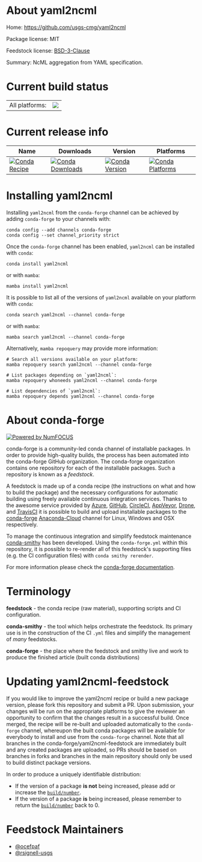 About yaml2ncml
===============

Home: https://github.com/usgs-cmg/yaml2ncml

Package license: MIT

Feedstock license: [BSD-3-Clause](https://github.com/conda-forge/yaml2ncml-feedstock/blob/main/LICENSE.txt)

Summary: NcML aggregation from YAML specification.

Current build status
====================


<table><tr><td>All platforms:</td>
    <td>
      <a href="https://dev.azure.com/conda-forge/feedstock-builds/_build/latest?definitionId=4431&branchName=main">
        <img src="https://dev.azure.com/conda-forge/feedstock-builds/_apis/build/status/yaml2ncml-feedstock?branchName=main">
      </a>
    </td>
  </tr>
</table>

Current release info
====================

| Name | Downloads | Version | Platforms |
| --- | --- | --- | --- |
| [![Conda Recipe](https://img.shields.io/badge/recipe-yaml2ncml-green.svg)](https://anaconda.org/conda-forge/yaml2ncml) | [![Conda Downloads](https://img.shields.io/conda/dn/conda-forge/yaml2ncml.svg)](https://anaconda.org/conda-forge/yaml2ncml) | [![Conda Version](https://img.shields.io/conda/vn/conda-forge/yaml2ncml.svg)](https://anaconda.org/conda-forge/yaml2ncml) | [![Conda Platforms](https://img.shields.io/conda/pn/conda-forge/yaml2ncml.svg)](https://anaconda.org/conda-forge/yaml2ncml) |

Installing yaml2ncml
====================

Installing `yaml2ncml` from the `conda-forge` channel can be achieved by adding `conda-forge` to your channels with:

```
conda config --add channels conda-forge
conda config --set channel_priority strict
```

Once the `conda-forge` channel has been enabled, `yaml2ncml` can be installed with `conda`:

```
conda install yaml2ncml
```

or with `mamba`:

```
mamba install yaml2ncml
```

It is possible to list all of the versions of `yaml2ncml` available on your platform with `conda`:

```
conda search yaml2ncml --channel conda-forge
```

or with `mamba`:

```
mamba search yaml2ncml --channel conda-forge
```

Alternatively, `mamba repoquery` may provide more information:

```
# Search all versions available on your platform:
mamba repoquery search yaml2ncml --channel conda-forge

# List packages depending on `yaml2ncml`:
mamba repoquery whoneeds yaml2ncml --channel conda-forge

# List dependencies of `yaml2ncml`:
mamba repoquery depends yaml2ncml --channel conda-forge
```


About conda-forge
=================

[![Powered by
NumFOCUS](https://img.shields.io/badge/powered%20by-NumFOCUS-orange.svg?style=flat&colorA=E1523D&colorB=007D8A)](https://numfocus.org)

conda-forge is a community-led conda channel of installable packages.
In order to provide high-quality builds, the process has been automated into the
conda-forge GitHub organization. The conda-forge organization contains one repository
for each of the installable packages. Such a repository is known as a *feedstock*.

A feedstock is made up of a conda recipe (the instructions on what and how to build
the package) and the necessary configurations for automatic building using freely
available continuous integration services. Thanks to the awesome service provided by
[Azure](https://azure.microsoft.com/en-us/services/devops/), [GitHub](https://github.com/),
[CircleCI](https://circleci.com/), [AppVeyor](https://www.appveyor.com/),
[Drone](https://cloud.drone.io/welcome), and [TravisCI](https://travis-ci.com/)
it is possible to build and upload installable packages to the
[conda-forge](https://anaconda.org/conda-forge) [Anaconda-Cloud](https://anaconda.org/)
channel for Linux, Windows and OSX respectively.

To manage the continuous integration and simplify feedstock maintenance
[conda-smithy](https://github.com/conda-forge/conda-smithy) has been developed.
Using the ``conda-forge.yml`` within this repository, it is possible to re-render all of
this feedstock's supporting files (e.g. the CI configuration files) with ``conda smithy rerender``.

For more information please check the [conda-forge documentation](https://conda-forge.org/docs/).

Terminology
===========

**feedstock** - the conda recipe (raw material), supporting scripts and CI configuration.

**conda-smithy** - the tool which helps orchestrate the feedstock.
                   Its primary use is in the construction of the CI ``.yml`` files
                   and simplify the management of *many* feedstocks.

**conda-forge** - the place where the feedstock and smithy live and work to
                  produce the finished article (built conda distributions)


Updating yaml2ncml-feedstock
============================

If you would like to improve the yaml2ncml recipe or build a new
package version, please fork this repository and submit a PR. Upon submission,
your changes will be run on the appropriate platforms to give the reviewer an
opportunity to confirm that the changes result in a successful build. Once
merged, the recipe will be re-built and uploaded automatically to the
`conda-forge` channel, whereupon the built conda packages will be available for
everybody to install and use from the `conda-forge` channel.
Note that all branches in the conda-forge/yaml2ncml-feedstock are
immediately built and any created packages are uploaded, so PRs should be based
on branches in forks and branches in the main repository should only be used to
build distinct package versions.

In order to produce a uniquely identifiable distribution:
 * If the version of a package **is not** being increased, please add or increase
   the [``build/number``](https://docs.conda.io/projects/conda-build/en/latest/resources/define-metadata.html#build-number-and-string).
 * If the version of a package **is** being increased, please remember to return
   the [``build/number``](https://docs.conda.io/projects/conda-build/en/latest/resources/define-metadata.html#build-number-and-string)
   back to 0.

Feedstock Maintainers
=====================

* [@ocefpaf](https://github.com/ocefpaf/)
* [@rsignell-usgs](https://github.com/rsignell-usgs/)

